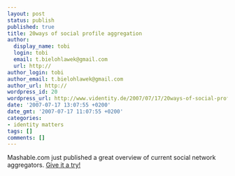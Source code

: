 ```yaml
---
layout: post
status: publish
published: true
title: 20ways of social profile aggregation
author:
  display_name: tobi
  login: tobi
  email: t.bielohlawek@gmail.com
  url: http://
author_login: tobi
author_email: t.bielohlawek@gmail.com
author_url: http://
wordpress_id: 20
wordpress_url: http://www.videntity.de/2007/07/17/20ways-of-social-profile-aggregation/
date: '2007-07-17 13:07:55 +0200'
date_gmt: '2007-07-17 11:07:55 +0200'
categories:
- identity matters
tags: []
comments: []
---
```

<p>Mashable.com just published a great overview of current social network aggregators. <a href="http://mashable.com/2007/07/17/social-network-aggregators/">Give it a try!</a></p>
